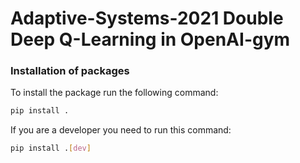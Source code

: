 # Adaptive-Systems-2021 Double Deep Q-Learning in OpenAI-gym

### Installation of packages
To install the package run the following command: 
```bash 
pip install .
```

If you are a developer you need to run this command:
```bash 
pip install .[dev]
```
